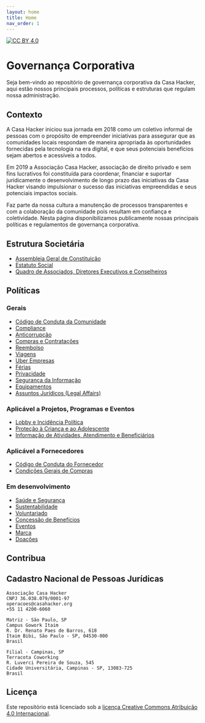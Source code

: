 ```yaml
---
layout: home
title: Home
nav_order: 1
---
```


[![CC BY 4.0][cc-by-shield]][cc-by]

# Governança Corporativa
Seja bem-vindo ao repositório de governança corporativa da Casa Hacker, aqui estão nossos principais processos, políticas e estruturas que regulam nossa administração.

## Contexto
A Casa Hacker iniciou sua jornada em 2018 como um coletivo informal de pessoas com o propósito de empreender iniciativas para assegurar que as comunidades locais respondam de maneira apropriada às oportunidades fornecidas pela tecnologia na era digital, e que seus potenciais benefícios sejam abertos e acessíveis a todos.

Em 2019 a Associação Casa Hacker, associação de direito privado e sem fins lucrativos foi constituída para coordenar, financiar e suportar juridicamente o desenvolvimento de longo prazo das iniciativas da Casa Hacker visando impulsionar o sucesso das iniciativas empreendidas e seus potenciais impactos sociais.

Faz parte da nossa cultura a manutenção de processos transparentes e com a colaboração da comunidade pois resultam em confiança e coletividade. Nesta página disponibilizamos publicamente nossas principais políticas e regulamentos de governança corporativa.

## Estrutura Societária
- [Assembleia Geral de Constituição](#)
- [Estatuto Social](#)
- [Quadro de Associados, Diretores Executivos e Conselheiros](QUADRO-SOCIETÁRIO.md)

## Políticas
### Gerais
- [Código de Conduta da Comunidade](#)
- [Compliance](#)
- [Anticorrupção](#)
- [Compras e Contratações](politicas/compras.md)
- [Reembolso](#)
- [Viagens](#)
- [Uber Empresas](#)
- [Férias](#)
- [Privacidade](#)
- [Segurança da Informação](#)
- [Equipamentos](/politicas/equipamentos.md)
- [Assuntos Jurídicos (Legal Affairs)](#)

### Aplicável a Projetos, Programas e Eventos
- [Lobby e Incidência Política](#)
- [Proteção à Criança e ao Adolescente](políticas/protecao-a-criança-e-ao-adolescente.md)
- [Informação de Atividades, Atendimento e Beneficiários](#)

### Aplicável a Fornecedores
- [Código de Conduta do Fornecedor](politicas/codigo-de-etica-e-conduta-do-fornecedor.md)
- [Condições Gerais de Compras](politicas/condicoes-gerais-de-compras.md)

### Em desenvolvimento
- [Saúde e Segurança](#)
- [Sustentabilidade](#)
- [Voluntariado](#)
- [Concessão de Benefícios](#)
- [Eventos](#)
- [Marca](#)
- [Doações](#)

## Contribua

## Cadastro Nacional de Pessoas Jurídicas
```
Associação Casa Hacker
CNPJ 36.038.079/0001-97
operacoes@casahacker.org
+55 11 4200-6060

Matriz - São Paulo, SP
Campus Gowork Itaim
R. Dr. Renato Paes de Barros, 618
Itaim Bibi, São Paulo - SP, 04530-000
Brasil

Filial - Campinas, SP
Terracota Coworking
R. Luverci Pereira de Souza, 545
Cidade Universitária, Campinas - SP, 13083-725
Brasil
```
## Licença

Este repositório está licenciado sob a [licença Creative Commons Atribuição 4.0 Internacional][cc-by].

[cc-by]: https://creativecommons.org/licenses/by/4.0/deed.pt_BR
[cc-by-image]: https://i.creativecommons.org/l/by/4.0/88x31.png
[cc-by-shield]: https://img.shields.io/badge/License-CC%20BY%204.0-lightgrey.svg
